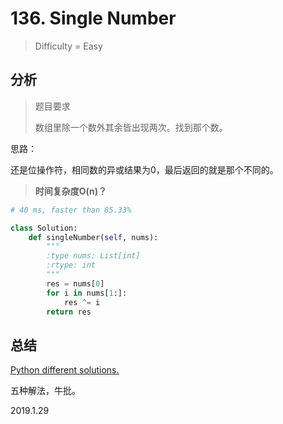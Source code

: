# 136. Single Number
> Difficulty = Easy

## 分析

> 题目要求
> 
> 数组里除一个数外其余皆出现两次。找到那个数。

思路：

还是位操作符，相同数的异或结果为0，最后返回的就是那个不同的。

> **时间复杂度O(n)？**

```python
# 40 ms, faster than 85.33%

class Solution:
    def singleNumber(self, nums):
        """
        :type nums: List[int]
        :rtype: int
        """
        res = nums[0]
        for i in nums[1:]:
            res ^= i
        return res
```

## 总结

[Python different solutions.](https://leetcode.com/problems/single-number/discuss/43000/Python-different-solutions.)

五种解法，牛批。

2019.1.29